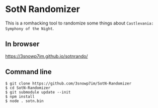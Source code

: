 # SotN Randomizer

This is a romhacking tool to randomize some things about `Castlevania:
Symphony of the Night`.

## In browser

https://3snowp7im.github.io/sotnrando/

## Command line

```shell
$ git clone https://github.com/3snowp7im/SotN-Randomizer
$ cd SotN-Randomizer
$ git submodule update --init
$ npm install
$ node . sotn.bin
```
